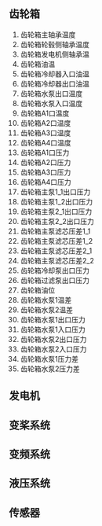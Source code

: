 ## 齿轮箱

1. 齿轮箱主轴承温度
2. 齿轮箱轮毂侧轴承温度
3. 齿轮箱发电机侧轴承温
4. 齿轮箱油温
5. 齿轮箱冷却器入口油温
6. 齿轮箱冷却器出口油温
7. 齿轮箱水泵出口温度
8. 齿轮箱水泵入口温度
9. 齿轮箱A1口温度
10. 齿轮箱A2口温度
11. 齿轮箱A3口温度
12. 齿轮箱A4口温度
13. 齿轮箱A1口压力
14. 齿轮箱A2口压力
15.  齿轮箱A3口压力
16. 齿轮箱A4口压力
17. 齿轮箱主泵1_1出口压力
18.  齿轮箱主泵1_2出口压力
19. 齿轮箱主泵2_1出口压力
20. 齿轮箱主泵2_2出口压力
21. 齿轮箱主泵滤芯压差1_1
22. 齿轮箱主泵滤芯压差1_2
23.  齿轮箱主泵滤芯压差2_1
24. 齿轮箱主泵滤芯压差2_2
25. 齿轮箱冷却泵出口压力
26. 齿轮箱过滤泵出口压力
27. 齿轮箱油位
28. 齿轮箱水泵1温差
29. 齿轮箱水泵2温差
30. 齿轮箱水泵1出口压力
31. 齿轮箱水泵1入口压力
32. 齿轮箱水泵2出口压力
33. 齿轮箱水泵2入口压力
34. 齿轮箱水泵1压力差
35. 齿轮箱水泵2压力差

## 发电机

## 变桨系统

## 变频系统

## 液压系统

## 传感器

